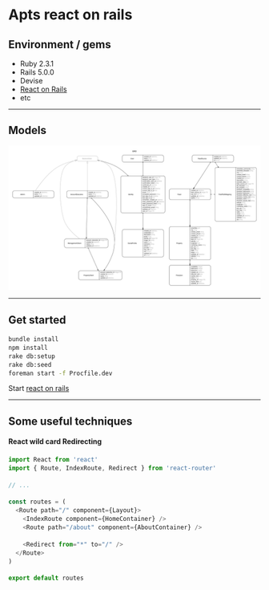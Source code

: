 # Apts react on rails

## Environment / gems

- Ruby 2.3.1
- Rails 5.0.0
- Devise
- [React on Rails](shakacode/react_on_rails)
- etc


---

## Models

![](erd/erd.jpg)

---

## Get started

```bash
bundle install
npm install
rake db:setup
rake db:seed
foreman start -f Procfile.dev
```

Start [react on rails](https://github.com/shakacode/react_on_rails#getting-started)

---

## Some useful techniques

#### React wild card Redirecting

```js
import React from 'react'
import { Route, IndexRoute, Redirect } from 'react-router'

// ...

const routes = (
  <Route path="/" component={Layout}>
    <IndexRoute component={HomeContainer} />
    <Route path="/about" component={AboutContainer} />

    <Redirect from="*" to="/" />
  </Route>
)

export default routes
```
